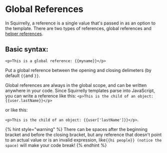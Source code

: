 # Global References

In Squirrelly, a reference is a single value that's passed in as an option to the template. There are two types of references, global references and [helper references](helper-references.md).

## Basic syntax:

```text
<p>This is a global reference: {{myname}}</p>
```

Put a global reference between the opening and closing delimeters \(by default `{{`and `}}`.

Global references are always in the global scope, and can be written anywhere in your code. Since Squirrelly templates parse into JavaScript, you can write a reference like this: `<p>This is the child of an object: {{user.lastName}}</p>`

or like this:

`<p>This is the child of an object: {{user['lastName']}}</p>`.

{% hint style="warning" %}
There can be spaces after the beginning bracket and before the closing bracket, but any reference that doesn't point to an actual value or is an invalid expression, like`{{hi people}} (notice the space)` will make your code break!
{% endhint %}

